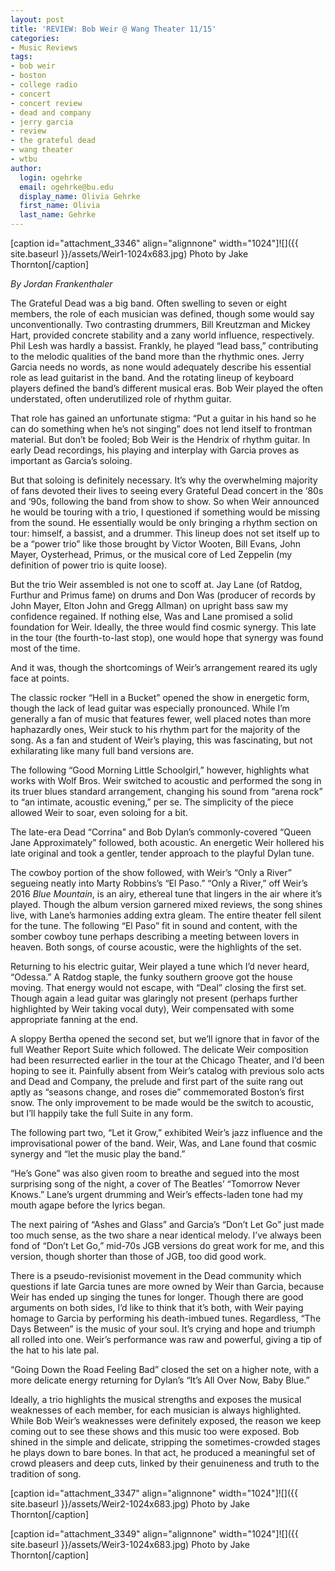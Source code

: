 ```yaml
---
layout: post
title: 'REVIEW: Bob Weir @ Wang Theater 11/15'
categories:
- Music Reviews
tags:
- bob weir
- boston
- college radio
- concert
- concert review
- dead and company
- jerry garcia
- review
- the grateful dead
- wang theater
- wtbu
author:
  login: ogehrke
  email: ogehrke@bu.edu
  display_name: Olivia Gehrke
  first_name: Olivia
  last_name: Gehrke
---
```

\[caption id="attachment\_3346" align="alignnone" width="1024"\]![]({{ site.baseurl }}/assets/Weir1-1024x683.jpg) Photo by Jake Thornton\[/caption\]

_By Jordan Frankenthaler_

The Grateful Dead was a big band. Often swelling to seven or eight members, the role of each musician was defined, though some would say unconventionally. Two contrasting drummers, Bill Kreutzman and Mickey Hart, provided concrete stability and a zany world influence, respectively. Phil Lesh was hardly a bassist. Frankly, he played “lead bass,” contributing to the melodic qualities of the band more than the rhythmic ones. Jerry Garcia needs no words, as none would adequately describe his essential role as lead guitarist in the band. And the rotating lineup of keyboard players defined the band’s different musical eras. Bob Weir played the often understated, often underutilized role of rhythm guitar.

That role has gained an unfortunate stigma: “Put a guitar in his hand so he can do something when he’s not singing” does not lend itself to frontman material. But don’t be fooled; Bob Weir is the Hendrix of rhythm guitar. In early Dead recordings, his playing and interplay with Garcia proves as important as Garcia’s soloing.

But that soloing is definitely necessary. It’s why the overwhelming majority of fans devoted their lives to seeing every Grateful Dead concert in the ‘80s and ‘90s, following the band from show to show. So when Weir announced he would be touring with a trio, I questioned if something would be missing from the sound. He essentially would be only bringing a rhythm section on tour: himself, a bassist, and a drummer. This lineup does not set itself up to be a “power trio” like those brought by Victor Wooten, Bill Evans, John Mayer, Oysterhead, Primus, or the musical core of Led Zeppelin (my definition of power trio is quite loose).

But the trio Weir assembled is not one to scoff at. Jay Lane (of Ratdog, Furthur and Primus fame) on drums and Don Was (producer of records by John Mayer, Elton John and Gregg Allman) on upright bass saw my confidence regained. If nothing else, Was and Lane promised a solid foundation for Weir. Ideally, the three would find cosmic synergy. This late in the tour (the fourth-to-last stop), one would hope that synergy was found most of the time.

And it was, though the shortcomings of Weir’s arrangement reared its ugly face at points.

The classic rocker “Hell in a Bucket” opened the show in energetic form, though the lack of lead guitar was especially pronounced. While I’m generally a fan of music that features fewer, well placed notes than more haphazardly ones, Weir stuck to his rhythm part for the majority of the song. As a fan and student of Weir’s playing, this was fascinating, but not exhilarating like many full band versions are.

The following “Good Morning Little Schoolgirl,” however, highlights what works with Wolf Bros. Weir switched to acoustic and performed the song in its truer blues standard arrangement, changing his sound from “arena rock” to “an intimate, acoustic evening,” per se. The simplicity of the piece allowed Weir to soar, even soloing for a bit.

The late-era Dead “Corrina” and Bob Dylan’s commonly-covered “Queen Jane Approximately” followed, both acoustic. An energetic Weir hollered his late original and took a gentler, tender approach to the playful Dylan tune.

The cowboy portion of the show followed, with Weir’s “Only a River” segueing neatly into Marty Robbins’s “El Paso.” “Only a River,” off Weir’s 2016 _Blue Mountain_, is an airy, ethereal tune that lingers in the air where it’s played. Though the album version garnered mixed reviews, the song shines live, with Lane’s harmonies adding extra gleam. The entire theater fell silent for the tune. The following “El Paso” fit in sound and content, with the somber cowboy tune perhaps describing a meeting between lovers in heaven. Both songs, of course acoustic, were the highlights of the set.

Returning to his electric guitar, Weir played a tune which I’d never heard, “Odessa.” A Ratdog staple, the funky southern groove got the house moving. That energy would not escape, with “Deal” closing the first set. Though again a lead guitar was glaringly not present (perhaps further highlighted by Weir taking vocal duty), Weir compensated with some appropriate fanning at the end.

A sloppy Bertha opened the second set, but we’ll ignore that in favor of the full Weather Report Suite which followed. The delicate Weir composition had been resurrected earlier in the tour at the Chicago Theater, and I’d been hoping to see it. Painfully absent from Weir’s catalog with previous solo acts and Dead and Company, the prelude and first part of the suite rang out aptly as “seasons change, and roses die” commemorated Boston’s first snow. The only improvement to be made would be the switch to acoustic, but I’ll happily take the full Suite in any form.

The following part two, “Let it Grow,” exhibited Weir’s jazz influence and the improvisational power of the band. Weir, Was, and Lane found that cosmic synergy and “let the music play the band.”

“He’s Gone” was also given room to breathe and segued into the most surprising song of the night, a cover of The Beatles’ “Tomorrow Never Knows.” Lane’s urgent drumming and Weir’s effects-laden tone had my mouth agape before the lyrics began.

The next pairing of “Ashes and Glass” and Garcia’s “Don’t Let Go” just made too much sense, as the two share a near identical melody. I’ve always been fond of “Don’t Let Go,” mid-70s JGB versions do great work for me, and this version, though shorter than those of JGB, too did good work.

There is a pseudo-revisionist movement in the Dead community which questions if late Garcia tunes are more owned by Weir than Garcia, because Weir has ended up singing the tunes for longer. Though there are good arguments on both sides, I’d like to think that it’s both, with Weir paying homage to Garcia by performing his death-imbued tunes. Regardless, “The Days Between” is the music of your soul. It’s crying and hope and triumph all rolled into one. Weir’s performance was raw and powerful, giving a tip of the hat to his late pal.

“Going Down the Road Feeling Bad” closed the set on a higher note, with a more delicate energy returning for Dylan’s “It’s All Over Now, Baby Blue.”

Ideally, a trio highlights the musical strengths and exposes the musical weaknesses of each member, for each musician is always highlighted. While Bob Weir’s weaknesses were definitely exposed, the reason we keep coming out to see these shows and this music too were exposed. Bob shined in the simple and delicate, stripping the sometimes-crowded stages he plays down to bare bones. In that act, he produced a meaningful set of crowd pleasers and deep cuts, linked by their genuineness and truth to the tradition of song.

\[caption id="attachment\_3347" align="alignnone" width="1024"\]![]({{ site.baseurl }}/assets/Weir2-1024x683.jpg) Photo by Jake Thornton\[/caption\]

\[caption id="attachment\_3349" align="alignnone" width="1024"\]![]({{ site.baseurl }}/assets/Weir3-1024x683.jpg) Photo by Jake Thornton\[/caption\]